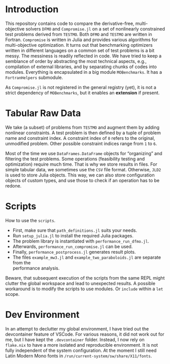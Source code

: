 # Introduction 
This repository contains code to compare the derivative-free, multi-objective 
solvers `DFMO` and `Compromise.jl` on a set of nonlinearly constrained test problems 
derived from `TESTMO`.
Both `DFMO` and `TESTMO` are written in Fortran.
`Compromise` is written in Julia and provides various algorithms
for multi-objective optimization.
It turns out that benchmarking optimizers written in different languages on a common
set of test problems is a bit messy.
The messiness is readily reflected in code.
We have tried to keep a semblance of order by abstracting the most 
technical aspects, e.g., compilation of external libraries, 
and by separating chunks of codes into modules.
Everything is encapsulated in a big module `MOBenchmarks`. 
It has a `FortranHelpers` submodule.

As `Compromise.jl` is not registered in the general registry (yet),
it is not a strict dependency of `MOBenchmarks`, but it enables an **extension** 
if present.

# Tabular Raw Data

We take (a subset) of problems from `TESTMO` and augment them by adding nonlinear constraints.
A test problem is then defined by a tuple of problem name and constraint index.
A constraint index of `0` refers to the original, unmodified problem.
Other possible constraint indices range from `1` to `6`.

Most of the time we use `DataFrames.DataFrame` objects for “organizing” and filtering
the test problems.
Some operations (feasibility testing and optimization) require much time.
That is why we store results in files.
For simple tabular data, we sometimes use the `CSV` file format.
Otherwise, `JLD2` is used to store Julia objects.
This way, we can also store configuration objects of custom types,
and use those to check if an operation has to be redone.

# Scripts
How to use the `scripts`.

* First, make sure that `path_definitions.jl` suits your needs.
* Run `setup_julia.jl` to install the required Julia packages.
* The problem library is instantiated with `performance_run_dfmo.jl`.
* Afterwards, `performance_run_compromise.jl` can be used.
* Finally, `performance_postprocess.jl` generates result plots.
* The files `example_mw3.jl` and `example_two_paraboloids.jl` are separate from the  
  performance analysis.

Beware, that subsequent execution of the scripts from the same REPL might clutter the 
global workspace and lead to unexpected results.
A possible workaround is to modify the scripts to use modules.
Or `include` within a `let` scope.

# Dev Environment

In an attempt to declutter my global environment, I have tried out the devcontainer feature of VSCode.
For various reasons, it did not work out for me, but I have kept the `.devcontainer` folder.
Instead, I now rely on `flake.nix` to have a more isolated and reproducible environment.
It is not fully independent of the system configuration.
At the moment I still need Latin Modern Mono fonts in `/run/current-system/sw/share/X11/fonts`.